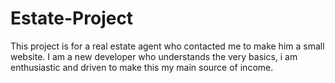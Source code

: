 # Estate-Project
This project is for a real estate agent who contacted me to make him a small website.
I am a new developer who understands the very basics, i am enthusiastic and driven to make this my main source of income. 
